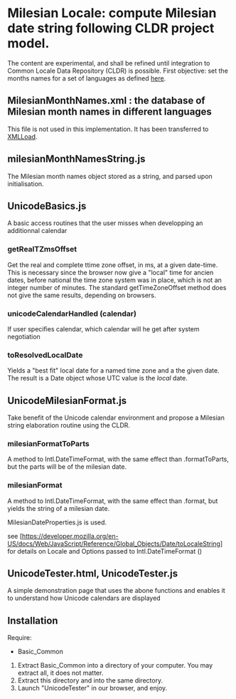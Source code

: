 # Milesian Locale: compute Milesian date string following CLDR project model.
The content are experimental, and shall be refined until integration to Common Locale Data Repository (CLDR) is possible.
First objective: set the months names for a set of languages as defined [here](http://www.calendriermilesien.org/mois.html).

## MilesianMonthNames.xml : the database of Milesian month names in different languages
This file is not used in this implementation. It has been transferred to [XMLLoad](https://github.com/Louis-Aime/Milesian-calendar/tree/master/XMLLoad).

## milesianMonthNamesString.js 
The Milesian month names object stored as a string, and parsed upon initialisation.

## UnicodeBasics.js
A basic access routines that the user misses when developping an additionnal calendar
### getRealTZmsOffset
Get the real and complete ttime zone offset, in ms, at a given date-time.
This is necessary since the browser now give a "local" time for ancien dates, before national the time zone system was in place,
which is not an integer number of minutes.
The standard getTimeZoneOffset method does not give the same results, depending on browsers.
### unicodeCalendarHandled (calendar)
If user specifies calendar, which calendar will he get after system negotiation
### toResolvedLocalDate
Yields a "best fit" local date for a named time zone and a the given date. 
The result is a Date object whose UTC value is the *local* date.

## UnicodeMilesianFormat.js
Take benefit of the Unicode calendar environment and propose a Milesian string elaboration routine using the CLDR.
### milesianFormatToParts
A method to Intl.DateTimeFormat, with the same effect than .formatToParts, but the parts will be of the milesian date.
### milesianFormat
A method to Intl.DateTimeFormat, with the same effect than .format, but yields the string of a milesian date.

MilesianDateProperties.js is used.

see [https://developer.mozilla.org/en-US/docs/Web/JavaScript/Reference/Global_Objects/Date/toLocaleString] 
for details on Locale and Options passed to Intl.DateTimeFormat ()

## UnicodeTester.html, UnicodeTester.js
A simple demonstration page that uses the abone functions 
and enables it to understand how Unicode calendars are displayed

## Installation
Require:
* Basic_Common

1. Extract Basic_Common into a directory of your computer. You may extract all, it does not matter.
1. Extract this directory and into the same directory.
1. Launch "UnicodeTester" in our browser, and enjoy.
